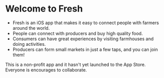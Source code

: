 # Welcome to Fresh

* Fresh is an iOS app that makes it easy to connect people with farmers around the world.
* People can connect with producers and buy high quality food.
* Consumers can have great experiences by visiting farmhouses and doing activities.
* Producers can form small markets in just a few taps, and you can join them!

This is a non-profit app and it hasn't yet launched to the App Store. Everyone is encourages to collaborate.
